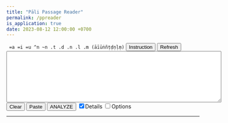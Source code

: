 ```yaml
---
title: "Pāli Passage Reader"
permalink: /ppreader
is_application: true
date: 2023-08-12 12:00:00 +0700
---
```

<div>
<span><code> =a =i =u ^n ~n .t .d .n .l .m (āīūṅñṭḍṇḷṃ)</code></span> <button onClick="ppReader.showInstruction();">Instruction</button> <button onClick="ppReader.refresh();">Refresh</button>
</div>
<blockquote id="instruction" style="display:none;">
	<p>This program can break down a Pāli passage and try to find a definition of each item. The main resource is the <em>New Concise Pali-English Dictionary</em>. If an exact definition is not met, the nearest one is shown instead, marked by an asterisk (*). The program can also recognize most forms of Pāli pronouns and some of irregular nouns. Moreover, it can recognize a number of <em>sandhi</em> words.</p>
	<p>The user has to paste some text into the text area first (if the <code>Paste</code> button does not work, use <code>Ctrl-V</code> or the context menu instead), then press ANALYZE button. If some editing is needed, the text can be changed in place. This can help cutting long compounds to gain more information. The cutting can be done by hyphens or spaces. If non-English characters cannot be put directly by the user's input system, their equivalent shown above can be used.</p>
	<p>With <code>Options</code>, the user can turn on or off the analytical criteria mentioned above. Still, many instances cannot be treated correctly. If a wrong definition comes up anyway, try cutting the word into pieces.</p>
</blockquote>
<div>
<textarea id="textinput" rows="8" cols="64" spellcheck="false" style="font-size:1.0em"></textarea>
</div>
<div>
<button onClick="ppReader.clear();">Clear</button> <button onClick="ppReader.pasteText();">Paste</button> <button onClick="ppReader.analyze();">ANALYZE</button> <label for="details"><input type="checkbox" id="details" onChange="ppReader.showDetails();" checked>Details</label> <label for="options"><input type="checkbox" id="options" onChange="ppReader.showOptions();">Options</label>
</div>
<div id="optionbox" style="display:none">
	<label for="opt_pronouns"><input type="checkbox" id="opt_pronouns" checked>Pronouns</label><br>
	<label for="opt_irrns"><input type="checkbox" id="opt_irrns" checked>Common irregular nouns</label><br>
	<label for="opt_sandhis"><input type="checkbox" id="opt_sandhis" checked>Common <em>sandhi</em> words</label><br>
</div>
<hr>
<div id="analyzed_result"></div>
<script src="/assets/js/ncpedhost.js"></script>
<script src="/assets/js/ncped.js"></script>
<script src="/assets/js/decllib.js"></script>
<script src="/assets/js/ppreader.js"></script>
<script>
ncped.url = "/assets/ncped";
ncped.dictHost = ncpedHost;
ncped.util = bcUtil;
ncpedHost.dict = ncped;
ppReader.dict = ncped;
ppReader.declension = declension;
ppReader.textInputElem = document.getElementById("textinput");
ppReader.processStockWords();
</script>

